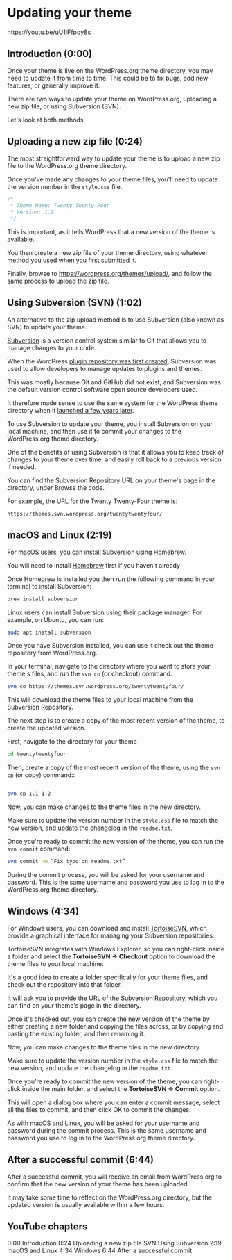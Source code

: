 # Updating your theme

https://youtu.be/uU1IFfpqy8s

## Introduction (0:00)

Once your theme is live on the WordPress.org theme directory, you may need to update it from time to time. This could be to fix bugs, add new features, or generally improve it.

There are two ways to update your theme on WordPress.org, uploading a new zip file, or using Subversion (SVN).

Let's look at both methods.

## Uploading a new zip file (0:24)

The most straightforward way to update your theme is to upload a new zip file to the WordPress.org theme directory.

Once you've made any changes to your theme files, you'll need to update the version number in the `style.css` file. 

```css
/*
 * Theme Name: Twenty Twenty-Four
 * Version: 1.2
 */
```

This is important, as it tells WordPress that a new version of the theme is available.

You then create a new zip file of your theme directory, using whatever method you used when you first submitted it.

Finally, browse to https://wordpress.org/themes/upload/, and follow the same process to upload the zip file.

## Using Subversion (SVN) (1:02)

An alternative to the zip upload method is to use Subversion (also known as SVN) to update your theme.

[Subversion](https://subversion.apache.org/) is a version control system similar to Git that allows you to manage changes to your code.

When the WordPress [plugin repository was first created](https://wordpress.org/news/2005/01/the-wordpress-plugin-repository/), Subversion was used to allow developers to manage updates to plugins and themes. 

This was mostly because Git and GitHub did not exist, and Subversion was the default version control software open source developers used.

It therefore made sense to use the same system for the WordPress theme directory when it [launched a few years later](https://wordpress.org/news/2008/07/theme-directory/).

To use Subversion to update your theme, you install Subversion on your local machine, and then use it to commit your changes to the WordPress.org theme directory.

One of the benefits of using Subversion is that it allows you to keep track of changes to your theme over time, and easily roll back to a previous version if needed.

You can find the Subversion Repository URL on your theme's page in the directory, under Browse the code.

For example, the URL for the Twenty Twenty-Four theme is:

```
https://themes.svn.wordpress.org/twentytwentyfour/
```

## macOS and Linux (2:19)

For macOS users, you can install Subversion using [Homebrew](https://brew.sh/). 

You will need to install [Homebrew](https://brew.sh/) first if you haven't already

Once Homebrew is installed you then run the following command in your terminal to install Subversion:

```bash
brew install subversion
```

Linux users can install Subversion using their package manager. For example, on Ubuntu, you can run:

```bash
sudo apt install subversion
```

Once you have Subversion installed, you can use it check out the theme repository from WordPress.org. 

In your terminal, navigate to the directory where you want to store your theme's files, and run the `svn co` (or checkout) command:

```bash
svn co https://themes.svn.wordpress.org/twentytwentyfour/
```

This will download the theme files to your local machine from the Subversion Repository.

The next step is to create a copy of the most recent version of the theme, to create the updated version.

First, navigate to the directory for your theme

```bash
cd twentytwentyfour
```

Then, create a copy of the most recent version of the theme, using the `svn cp` (or copy) command::

```bash
```

```bash
svn cp 1.1 1.2
```

Now, you can make changes to the theme files in the new directory. 

Make sure to update the version number in the `style.css` file to match the new version, and update the changelog in the `readme.txt`.

Once you're ready to commit the new version of the theme, you can run the `svn commit` command:

```bash
svn commit -m “Fix typo on readme.txt”
```

During the commit process, you will be asked for your username and password. This is the same username and password you use to log in to the WordPress.org theme directory.

## Windows (4:34)

For Windows users, you can download and install [TortoiseSVN](https://tortoisesvn.net/), which provide a graphical interface for managing your Subversion repositories.

TortoiseSVN integrates with Windows Explorer, so you can right-click inside a folder and select the **TortoiseSVN -> Checkout** option to download the theme files to your local machine. 

It's a good idea to create a folder specifically for your theme files, and check out the repository into that folder.

It will ask you to provide the URL of the Subversion Repository, which you can find on your theme's page in the directory.

Once it's checked out, you can create the new version of the theme by either creating a new folder and copying the files across, or by copying and pasting the existing folder, and then renaming it.

Now, you can make changes to the theme files in the new directory.

Make sure to update the version number in the `style.css` file to match the new version, and update the changelog in the `readme.txt`.

Once you're ready to commit the new version of the theme, you can right-click inside the main folder, and select the **TortoiseSVN -> Commit** option.

This will open a dialog box where you can enter a commit message, select all the files to commit, and then click OK to commit the changes.

As with macOS and Linux, you will be asked for your username and password during the commit process. This is the same username and password you use to log in to the WordPress.org theme directory.

## After a successful commit (6:44)

After a successful commit, you will receive an email from WordPress.org to confirm that the new version of your theme has been uploaded. 

It may take some time to reflect on the WordPress.org directory, but the updated version is usually available within a few hours.


## YouTube chapters

0:00 Introduction
0:24 Uploading a new zip file
SVN Using Subversion
2:19 macOS and Linux
4:34 Windows
6:44 After a successful commit
